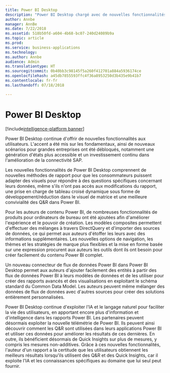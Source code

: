 ```yaml
---
title: Power BI Desktop
description: "Power BI Desktop chargé avec de nouvelles fonctionnalités dans la version d'octobre 2018."
author: Annbe
manager: AnnBe
ms.date: 7/22/2018
ms.assetid: 518b50fd-a604-4b68-bc07-240d24089b9a
ms.topic: article
ms.prod: 
ms.service: business-applications
ms.technology: 
ms.author: Annbe
audience: Admin
ms.translationtype: HT
ms.sourcegitcommit: 0b40bb3c98145f5a260f412701a884a5936174ce
ms.openlocfilehash: a45db7855593ffc4f36a8953250d3b435e9b41b7
ms.contentlocale: fr-fr
ms.lasthandoff: 07/18/2018

---
```

# <a name="power-bi-desktop"></a>Power BI Desktop

[!include[intelligence-platform banner](../../includes/intelligence-platform.md)]




Power BI Desktop continue d'offrir de nouvelles fonctionnalités aux utilisateurs. L'accent a été mis sur les fondamentaux, ainsi de nouveaux scénarios pour grandes entreprises ont été débloqués, notamment une génération d'états plus accessible et un investissement continu dans l'amélioration de la connectivité SAP.

Les nouvelles fonctionnalités de Power BI Desktop comprennent de nouvelles méthodes de rapport pour que les consommateurs puissent adapter des visuels pour répondre à des questions spécifiques concernant leurs données, même s'ils n'ont pas accès aux modifications du rapport, une prise en charge de tableau croisé dynamique sous forme de développement/réduction dans le visuel de matrice et une meilleure convivialité des Q&R dans Power BI.

Pour les auteurs de contenu Power BI, de nombreuses fonctionnalités de produits pour ordinateurs de bureau ont été ajoutées afin d'améliorer l'expérience et le pouvoir de création. Les modèles composites permettent d'effectuer des mélanges à travers DirectQuery et d'importer des sources de données, ce qui permet aux auteurs d'étoffer les leurs avec des informations supplémentaires. Les nouvelles options de navigation, les thèmes et les stratégies de marque plus flexibles et la mise en forme basée sur une expression procurent aux auteurs les outils dont ils ont besoin pour créer facilement du contenu Power BI complet.

Un nouveau connecteur de flux de données Power BI dans Power BI Desktop permet aux auteurs d'ajouter facilement des entités à partir des flux de données Power BI à leurs modèles de données et de les utiliser pour créer des rapports avancés et des visualisations en exploitant le schéma standard du Common Data Model. Les auteurs peuvent même mélanger des données de flux de données avec d'autres sources pour créer des solutions entièrement personnalisées. 

Power BI Desktop continue d'exploiter l'IA et le langage naturel pour faciliter la vie des utilisateurs, en apportant encore plus d'information et d'intelligence dans les rapports Power BI.
Les partenaires peuvent désormais exploiter la nouvelle télémétrie de Power BI. Ils peuvent ainsi découvrir comment les Q&R sont utilisées dans leurs applications Power BI et utiliser ces données pour améliorer les résultats de ces dernières. En outre, ils bénéficient désormais de Quick Insights sur plus de mesures, y compris les mesures non-additives. Grâce à ces nouvelles fonctionnalités, l'auteur d'un rapport a la certitude que les utilisateurs obtiennent les meilleurs résultats lorsqu'ils utilisent des Q&R et des Quick Insights, car il exploite l'IA et les connaissances spécifiques au domaine que lui seul peut fournir.

